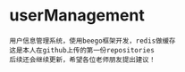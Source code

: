 # userManagement
	用户信息管理系统，使用beego框架开发，redis做缓存
	这是本人在github上传的第一份repositories
	后续还会继续更新，希望各位老师朋友提出建议！
